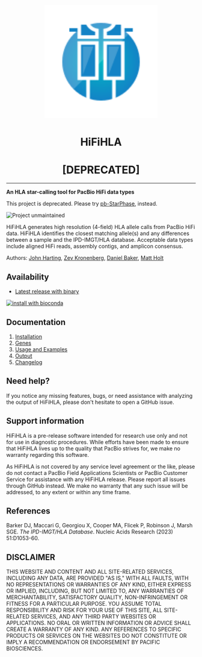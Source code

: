 <h1 align="center"><img width="300px" src="figures/logo_HiFiHLA.svg"/></h1>

<h1 align="center">HiFiHLA</h1>
<h1 align="center">[DEPRECATED]</h1>

***
**An HLA star-calling tool for PacBio HiFi data types** 

This project is deprecated. Please try [pb-StarPhase](https://github.com/PacificBiosciences/pb-StarPhase), instead.

![Project unmaintained](https://img.shields.io/badge/project-unmaintained-red.svg)

  
HiFiHLA generates high resolution (4-field) HLA allele calls from PacBio HiFi data.  HiFiHLA identifies the closest matching allele(s) and any differences between a sample and the IPD-IMGT/HLA database. Acceptable data types include aligned HiFi reads, assembly contigs, and amplicon consensus.

Authors: [John Harting](https://github.com/jrharting), [Zev Kronenberg](https://github.com/zeeev), [Daniel Baker](https://github.com/dnbaker), [Matt Holt](https://github.com/holtjma)

## Availability
* [Latest release with binary](https://github.com/PacificBiosciences/HiFiHLA/releases/latest)

[![install with bioconda](https://img.shields.io/badge/install%20with-bioconda-brightgreen.svg?style=flat)](http://bioconda.github.io/recipes/hifihla/README.html)

## Documentation
1. [Installation](docs/install.md)
2. [Genes](docs/genes.md)
3. [Usage and Examples](docs/usage.md)
4. [Output](docs/output.md)
6. [Changelog](docs/changelog.md)

## Need help?
If you notice any missing features, bugs, or need assistance with analyzing the output of HiFiHLA, 
please don't hesitate to open a GitHub issue.

## Support information
HiFiHLA is a pre-release software intended for research use only and not for use in diagnostic procedures. 
While efforts have been made to ensure that HiFiHLA lives up to the quality that PacBio strives for, we make no warranty regarding this software.

As HiFiHLA is not covered by any service level agreement or the like, please do not contact a PacBio Field Applications Scientists or PacBio Customer Service for assistance with any HiFiHLA release. 
Please report all issues through GitHub instead. 
We make no warranty that any such issue will be addressed, to any extent or within any time frame.

## References <a name="references"></a>
Barker DJ, Maccari G, Georgiou X, Cooper MA, Flicek P, Robinson J, Marsh SGE. _The IPD-IMGT/HLA Database_. Nucleic Acids Research (2023) 51:D1053-60.

## DISCLAIMER
THIS WEBSITE AND CONTENT AND ALL SITE-RELATED SERVICES, INCLUDING ANY DATA, ARE PROVIDED "AS IS," WITH ALL FAULTS, WITH NO REPRESENTATIONS OR WARRANTIES OF ANY KIND, EITHER EXPRESS OR IMPLIED, INCLUDING, BUT NOT LIMITED TO, ANY WARRANTIES OF MERCHANTABILITY, SATISFACTORY QUALITY, NON-INFRINGEMENT OR FITNESS FOR A PARTICULAR PURPOSE. YOU ASSUME TOTAL RESPONSIBILITY AND RISK FOR YOUR USE OF THIS SITE, ALL SITE-RELATED SERVICES, AND ANY THIRD PARTY WEBSITES OR APPLICATIONS. NO ORAL OR WRITTEN INFORMATION OR ADVICE SHALL CREATE A WARRANTY OF ANY KIND. ANY REFERENCES TO SPECIFIC PRODUCTS OR SERVICES ON THE WEBSITES DO NOT CONSTITUTE OR IMPLY A RECOMMENDATION OR ENDORSEMENT BY PACIFIC BIOSCIENCES.
